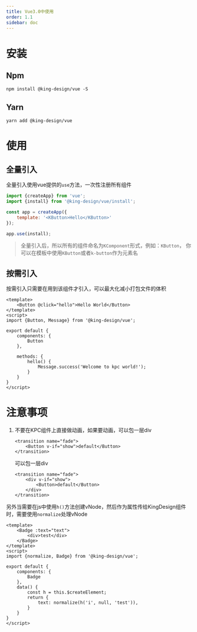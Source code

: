 ```yaml
---
title: Vue3.0中使用
order: 1.1
sidebar: doc
---
```


# 安装

## Npm 

```shell
npm install @king-design/vue -S
```

## Yarn

```shell
yarn add @king-design/vue
```

# 使用

## 全量引入

全量引入使用vue提供的`use`方法，一次性注册所有组件

```js
import {createApp} from 'vue';
import {install} from '@king-design/vue/install';

const app = createApp({
    template: '<KButton>Hello</KButton>'
});

app.use(install);
```

> 全量引入后，所以所有的组件命名为`KComponent`形式，例如：`KButton`，
> 你可以在模板中使用`KButton`或者`k-button`作为元素名


## 按需引入

按需引入只需要在用到该组件才引入，可以最大化减小打包文件的体积

```vue
<template>
    <Button @click="hello">Hello World</Button>
</template>
<script>
import {Button, Message} from '@king-design/vue';

export default {
    components: {
        Button
    },

    methods: {
        hello() {
            Message.success('Welcome to kpc world!');
        }
    }
}
</script>
```

# 注意事项

1. 不要在KPC组件上直接做动画，如果要动画，可以包一层div

    ```vue
    <transition name="fade">
        <Button v-if="show">default</Button>
    </transition>
    ```

    可以包一层div

    ```vue
    <transition name="fade">
        <div v-if="show">
            <Button>default</Button>
        </div>
    </transition>
    ```

另外当需要在js中使用`h()`方法创建vNode，然后作为属性传给KingDesign组件时，需要使用`normalize`处理vNode

```vue
<template>
    <Badge :text="text">
        <div>test</div>
    </Badge>
</template>
<script>
import {normalize, Badge} from '@king-design/vue';

export default {
    components: {
        Badge
    },
    data() {
        const h = this.$createElement;
        return {
            text: normalize(h('i', null, 'test')),
        }
    }
}
</script>
```
